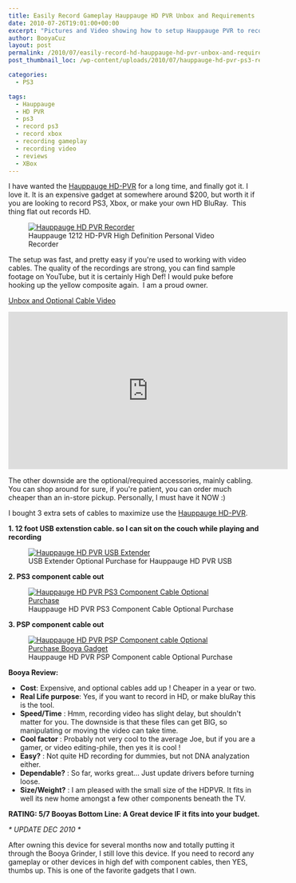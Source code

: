 ```yaml
---
title: Easily Record Gameplay Hauppauge HD PVR Unbox and Requirements
date: 2010-07-26T19:01:00+00:00
excerpt: "Pictures and Video showing how to setup Hauppauge PVR to record Gameplay in HD"
author: BooyaCuz
layout: post
permalink: /2010/07/easily-record-hd-hauppauge-hd-pvr-unbox-and-requirements.html
post_thumbnail_loc: /wp-content/uploads/2010/07/hauppauge-hd-pvr-ps3-recording-booya-thumb.jpg

categories:
  - PS3

tags:
  - Hauppauge
  - HD PVR
  - ps3
  - record ps3
  - record xbox
  - recording gameplay
  - recording video
  - reviews
  - XBox
---
```

I have wanted the [Hauppauge HD-PVR](http://amzn.to/2ec7myT) for a long time, and finally got it. I love it. It is an expensive gadget at somewhere around $200, but worth it if you are looking to record PS3, Xbox, or make your own HD BluRay.  This thing flat out records HD.
<figure>
	<a href="{{ site.cdn-url }}/wp-content/uploads/2010/07/hauppauge-hd-pvr-ps3-recording-booya.jpg">
    <img src="{{ site.cdn-url }}/wp-content/uploads/2010/07/hauppauge-hd-pvr-ps3-recording-booya-thumb.jpg"  
         alt="Hauppauge HD PVR Recorder" title="Hauppauge 1212 HD-PVR High Definition Personal Video Recorder"></a>
	<figcaption>Hauppauge 1212 HD-PVR High Definition Personal Video Recorder</figcaption>
</figure>
The setup was fast, and pretty easy if you're used to working with video cables. The quality of the recordings are strong, you can find sample footage on YouTube, but it is certainly High Def! I would puke before hooking up the yellow composite again.  I am a proud owner.

[Unbox and Optional Cable Video](http://www.youtube.com/watch?v=aO8Ec7XeT34)
<iframe width="560" height="315" src="https://www.youtube.com/embed/aO8Ec7XeT34" frameborder="0" allowfullscreen></iframe>

The other downside are the optional/required accessories, mainly cabling. You can shop around for sure, if you're patient, you can order much cheaper than an in-store pickup. Personally, I must have it NOW :)
  
I bought 3 extra sets of cables to maximize use the [Hauppauge HD-PVR](http://amzn.to/2ec7myT).

**1. 12 foot USB extenstion cable. so I can sit on the couch while playing and recording**
<figure>
	<a href="{{ site.cdn-url }}/wp-content/uploads/2010/07/USB-Extender.jpg">
    <img src="{{ site.cdn-url }}/wp-content/uploads/2010/07/USB-Extender-640x360.jpg"  
         alt="Hauppauge HD PVR USB Extender" title="Hauppauge HD PVR USB Extender"></a>
	<figcaption>USB Extender Optional Purchase for Hauppauge HD PVR USB</figcaption>
</figure>

**2. PS3 component cable out**
<figure>
	<a href="{{ site.cdn-url }}/wp-content/uploads/2010/07/ps3-hd-cable.jpg">
    <img src="{{ site.cdn-url }}/wp-content/uploads/2010/07/ps3-hd-cable-640x360.jpg" 
         alt="Hauppauge HD PVR PS3 Component Cable Optional Purchase" title="Hauppauge HD PVR PS3 Component Cable Optional Purchase"></a>
	<figcaption>Hauppauge HD PVR PS3 Component Cable Optional Purchase</figcaption>
</figure>

  
**3. PSP component cable out**
<figure>
	<a href="{{ site.cdn-url }}/wp-content/uploads/2010/07/PSP-Component-cable.jpg">
    <img src="{{ site.cdn-url }}/wp-content/uploads/2010/07/PSP-Component-cable-640x360.jpg" 
         alt="Hauppauge HD PVR PSP Component cable Optional Purchase Booya Gadget" title="Hauppauge HD PVR PSP Component cable Optional Purchase"></a>
	<figcaption>Hauppauge HD PVR PSP Component cable Optional Purchase</figcaption>
</figure>

**Booya Review:**
* **Cost**: Expensive, and optional cables add up ! Cheaper in a year or two.
* **Real Life purpose**: Yes, if you want to record in HD, or make bluRay this is the tool.
* **Speed/Time** : Hmm, recording video has slight delay, but shouldn't matter for you. The downside is that these files can get BIG, so manipulating or moving the video can take time.
* **Cool factor** : Probably not very cool to the average Joe, but if you are a gamer, or video editing-phile, then yes it is cool !
* **Easy?** : Not quite HD recording for dummies, but not DNA analyzation either.
* **Dependable?** : So far, works great&#8230; Just update drivers before turning loose.
* **Size/Weight?** : I am pleased with the small size of the HDPVR. It fits in well its new home amongst a few other components beneath the TV.

**RATING: 5/7 Booyas Bottom Line: A Great device IF it fits into your budget.**

_\* UPDATE DEC 2010 \*_ 
  
After owning this device for several months now and totally putting it through the Booya Grinder, I still love this device. If you need to record any gameplay or other devices in high def with component cables, then YES, thumbs up. This is one of the favorite gadgets that I own.